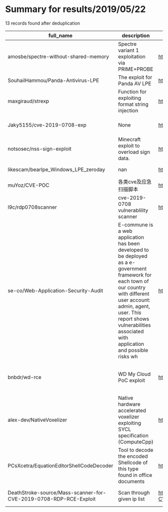
# Summary for results/2019/05/22
    
13 records found after deduplication

| full_name | description | html_url | matched_list | matched_count | pushed_at | size | stargazers_count | language | forks_count | vul_ids |
|-------------------------------------------------------------------|------------------------------------------------------------------------------------------------------------------------------------------------------------------------------------------------------------------------------------------------------------------|--------------------------------------------------------------------------------------|----------------------------------------------------|-----------------|---------------------------|--------|--------------------|------------|---------------|-------------------|
| amosbe/spectre-without-shared-memory | Spectre variant 1 exploitation via PRIME+PROBE | https://github.com/amosbe/spectre-without-shared-memory | ['exploit'] | 1 | 2019-05-22 15:18:48+00:00 | 53 | 7 | C | 3 | [] |
| SouhailHammou/Panda-Antivirus-LPE | The exploit for Panda AV LPE | https://github.com/SouhailHammou/Panda-Antivirus-LPE | ['exploit'] | 1 | 2019-05-22 11:01:12+00:00 | 249 | 31 | C | 12 | [] |
| maxgiraud/strexp | Function for exploiting format string injection | https://github.com/maxgiraud/strexp | ['exploit'] | 1 | 2019-05-22 20:08:11+00:00 | 1 | 1 | Python | 0 | [] |
| Jaky5155/cve-2019-0708-exp | None | https://github.com/Jaky5155/cve-2019-0708-exp | ['cve-2'] | 1 | 2019-05-22 04:24:58+00:00 | 193 | 31 | Python | 24 | ['CVE-2019-0708'] |
| notsosec/nss-sign-exploit | Minecraft exploit to overload sign data. | https://github.com/notsosec/nss-sign-exploit | ['exploit'] | 1 | 2019-05-22 09:12:19+00:00 | 65 | 1 | Java | 0 | [] |
| likescam/bearlpe_Windows_LPE_zeroday | nan | https://github.com/likescam/bearlpe_Windows_LPE_zeroday | ['zeroday'] | 1 | 2019-05-22 02:23:49+00:00 | 5219 | 5 | C++ | 6 | [] |
| muYoz/CVE-POC | 各类cve及应急扫描脚本 | https://github.com/muYoz/CVE-POC | ['cve poc'] | 1 | 2019-05-22 05:55:13+00:00 | 6190 | 0 | | 0 | [] |
| l9c/rdp0708scanner | cve-2019-0708 vulnerablility scanner | https://github.com/l9c/rdp0708scanner | ['cve poc'] | 1 | 2019-05-22 06:06:56+00:00 | 1 | 0 | Python | 1 | ['CVE-2019-0708'] |
| se-co/Web-Application-Security-Audit | E-commune is a web application has been developed to be deployed as a e-government framework for each town of our country with different user account: admin, agent, user. This report shows vulnerabilities associated with application and possible risks wh | https://github.com/se-co/Web-Application-Security-Audit | ['exploit'] | 1 | 2019-05-22 19:06:59+00:00 | 759 | 0 | | 0 | [] |
| bnbdr/wd-rce | WD My Cloud PoC exploit | https://github.com/bnbdr/wd-rce | ['exploit', 'rce', 'rce poc', 'vulnerability poc'] | 4 | 2019-05-22 19:11:03+00:00 | 3 | 29 | Python | 9 | [] |
| alex-dev/NativeVoxelizer | Native hardware accelerated voxelizer exploiting SYCL specification (ComputeCpp) | https://github.com/alex-dev/NativeVoxelizer | ['exploit'] | 1 | 2019-05-22 21:36:55+00:00 | 20 | 0 | C++ | 0 | [] |
| PCsXcetra/EquationEditorShellCodeDecoder | Tool to decode the encoded Shellcode of this type found in office documents | https://github.com/PCsXcetra/EquationEditorShellCodeDecoder | ['shellcode'] | 1 | 2019-05-22 23:51:53+00:00 | 26 | 1 | nan | 1 | [] |
| DeathStroke-source/Mass-scanner-for-CVE-2019-0708-RDP-RCE-Exploit | Scan through given ip list | https://github.com/DeathStroke-source/Mass-scanner-for-CVE-2019-0708-RDP-RCE-Exploit | ['cve-2', 'exploit', 'rce'] | 3 | 2019-05-22 22:32:03+00:00 | 5 | 0 | | 0 | ['CVE-2019-0708'] |
